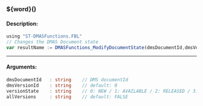 ### ${word}()

#### Description:
```ts
using "ST-DMASFunctions.FBL"
// Changes the DMAS Document state
var resultName := DMASFunctions_ModifyDocumentState(dmsDocumentId,dmsVersionId,versionState,allVersions)
```
----
#### Arguments:
```ts
dmsDocumentId   : string    // DMS documentId
dmsVersionId    : string    // default: 0
versionState    : string    // 0: NEW / 1: AVAILABLE / 2: RELEASED / 3: RETIRED
allVersions     : string    // default: FALSE
```
